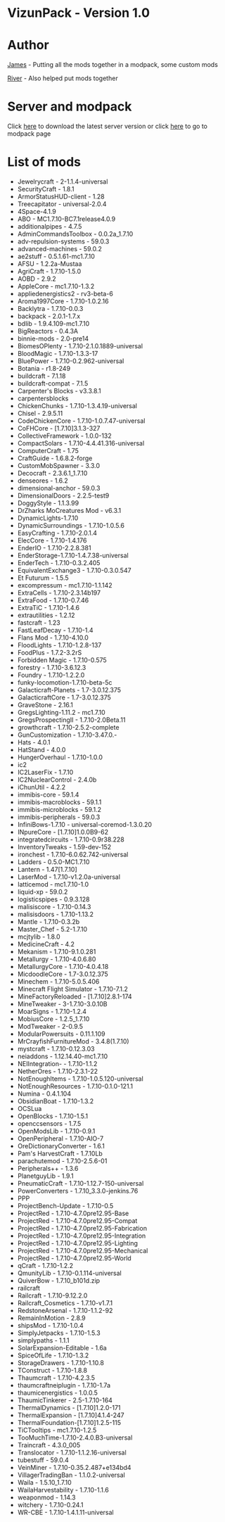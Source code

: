 # VizunPack - Version 1.0

# Author
[James](https://github.com/MrManiacc) - Putting all the mods together in a modpack, some custom mods

[River](https://github.com/Rmarmorstein) - Also helped put mods together

# Server and modpack
Click [here](https://www.dropbox.com/s/lm4loo7dupbeznv/server.zip?dl=0) to download the latest server version or click [here](http://www.technicpack.net/modpack/vizun.954028) to go to modpack page

# List of mods
* Jewelrycraft - 2-1.1.4-universal
* SecurityCraft - 1.8.1
* ArmorStatusHUD-client - 1.28
* Treecapitator - universal-2.0.4
* 4Space-4.1.9
* ABO - MC1.7.10-BC7.1release4.0.9
* additionalpipes - 4.7.5
* AdminCommandsToolbox - 0.0.2a_1.7.10
* adv-repulsion-systems - 59.0.3
* advanced-machines - 59.0.2
* ae2stuff - 0.5.1.61-mc1.7.10
* AFSU - 1.2.2a-Mustaa
* AgriCraft - 1.7.10-1.5.0
* AOBD - 2.9.2
* AppleCore - mc1.7.10-1.3.2
* appliedenergistics2 - rv3-beta-6
* Aroma1997Core - 1.7.10-1.0.2.16
* Backlytra - 1.7.10-0.0.3
* backpack - 2.0.1-1.7.x
* bdlib - 1.9.4.109-mc1.7.10
* BigReactors - 0.4.3A
* binnie-mods - 2.0-pre14
* BiomesOPlenty - 1.7.10-2.1.0.1889-universal
* BloodMagic - 1.7.10-1.3.3-17
* BluePower - 1.7.10-0.2.962-universal
* Botania - r1.8-249
* buildcraft - 7.1.18
* buildcraft-compat - 7.1.5
* Carpenter's Blocks - v3.3.8.1
* carpentersblocks
* ChickenChunks - 1.7.10-1.3.4.19-universal
* Chisel - 2.9.5.11
* CodeChickenCore - 1.7.10-1.0.7.47-universal
* CoFHCore - [1.7.10]3.1.3-327
* CollectiveFramework - 1.0.0-132
* CompactSolars - 1.7.10-4.4.41.316-universal
* ComputerCraft - 1.75
* CraftGuide - 1.6.8.2-forge
* CustomMobSpawner - 3.3.0
* Decocraft - 2.3.6.1_1.7.10
* denseores - 1.6.2
* dimensional-anchor - 59.0.3
* DimensionalDoors - 2.2.5-test9
* DoggyStyle - 1.1.3.99
* DrZharks MoCreatures Mod - v6.3.1
* DynamicLights-1.7.10
* DynamicSurroundings - 1.7.10-1.0.5.6
* EasyCrafting - 1.7.10-2.0.1.4
* ElecCore - 1.7.10-1.4.176
* EnderIO - 1.7.10-2.2.8.381
* EnderStorage-1.7.10-1.4.7.38-universal
* EnderTech - 1.7.10-0.3.2.405
* EquivalentExchange3 - 1.7.10-0.3.0.547
* Et Futurum - 1.5.5
* excompressum - mc1.7.10-1.1.142
* ExtraCells - 1.7.10-2.3.14b197
* ExtraFood - 1.7.10-0.7.46
* ExtraTiC - 1.7.10-1.4.6
* extrautilities - 1.2.12
* fastcraft - 1.23
* FastLeafDecay - 1.7.10-1.4
* Flans Mod - 1.7.10-4.10.0
* FloodLights - 1.7.10-1.2.8-137
* FoodPlus - 1.7.2-3.2rS
* Forbidden Magic - 1.7.10-0.575
* forestry - 1.7.10-3.6.12.3
* Foundry - 1.7.10-1.2.2.0
* funky-locomotion-1.7.10-beta-5c
* Galacticraft-Planets - 1.7-3.0.12.375
* GalacticraftCore - 1.7-3.0.12.375
* GraveStone - 2.16.1
* GregsLighting-1.11.2 - mc1.7.10
* GregsProspectingII - 1.7.10-2.0Beta.11
* growthcraft - 1.7.10-2.5.2-complete
* GunCustomization - 1.7.10-3.47.0.-
* Hats - 4.0.1
* HatStand - 4.0.0
* HungerOverhaul - 1.7.10-1.0.0
* ic2
* IC2LaserFix - 1.7.10
* IC2NuclearControl - 2.4.0b
* iChunUtil - 4.2.2
* immibis-core - 59.1.4
* immibis-macroblocks - 59.1.1
* immibis-microblocks - 59.1.2
* immibis-peripherals - 59.0.3
* InfiniBows-1.7.10 - universal-coremod-1.3.0.20
* INpureCore - [1.7.10]1.0.0B9-62
* integratedcircuits - 1.7.10-0.9r38.228
* InventoryTweaks - 1.59-dev-152
* ironchest - 1.7.10-6.0.62.742-universal
* Ladders - 0.5.0-MC1.7.10
* Lantern - 1.47[1.7.10]
* LaserMod - 1.7.10-v1.2.0a-universal
* latticemod - mc1.7.10-1.0
* liquid-xp - 59.0.2
* logisticspipes - 0.9.3.128
* malisiscore - 1.7.10-0.14.3
* malisisdoors - 1.7.10-1.13.2
* Mantle - 1.7.10-0.3.2b
* Master_Chef - 5.2-1.7.10
* mcjtylib - 1.8.0
* MedicineCraft - 4.2
* Mekanism - 1.7.10-9.1.0.281
* Metallurgy - 1.7.10-4.0.6.80
* MetallurgyCore - 1.7.10-4.0.4.18
* MicdoodleCore - 1.7-3.0.12.375
* Minechem - 1.7.10-5.0.5.406
* Minecraft Flight Simulator - 1.7.10-7.1.2
* MineFactoryReloaded - [1.7.10]2.8.1-174
* MineTweaker - 3-1.7.10-3.0.10B
* MoarSigns - 1.7.10-1.2.4
* MobiusCore - 1.2.5_1.7.10
* ModTweaker - 2-0.9.5
* ModularPowersuits - 0.11.1.109
* MrCrayfishFurnitureMod - 3.4.8(1.7.10)
* mystcraft - 1.7.10-0.12.3.03
* neiaddons - 1.12.14.40-mc1.7.10
* NEIIntegration- - 1.7.10-1.1.2
* NetherOres - 1.7.10-2.3.1-22
* NotEnoughItems - 1.7.10-1.0.5.120-universal
* NotEnoughResources - 1.7.10-0.1.0-121.1
* Numina - 0.4.1.104
* ObsidianBoat - 1.7.10-1.3.2
* OCSLua
* OpenBlocks - 1.7.10-1.5.1
* openccsensors - 1.7.5
* OpenModsLib - 1.7.10-0.9.1
* OpenPeripheral - 1.7.10-AIO-7
* OreDictionaryConverter - 1.6.1
* Pam's HarvestCraft - 1.7.10Lb
* parachutemod - 1.7.10-2.5.6-01
* Peripherals++ - 1.3.6
* PlanetguyLib - 1.9.1
* PneumaticCraft - 1.7.10-1.12.7-150-universal
* PowerConverters - 1.7.10_3.3.0-jenkins.76
* PPP
* ProjectBench-Update - 1.7.10-0.5
* ProjectRed - 1.7.10-4.7.0pre12.95-Base
* ProjectRed - 1.7.10-4.7.0pre12.95-Compat
* ProjectRed - 1.7.10-4.7.0pre12.95-Fabrication
* ProjectRed - 1.7.10-4.7.0pre12.95-Integration
* ProjectRed - 1.7.10-4.7.0pre12.95-Lighting
* ProjectRed - 1.7.10-4.7.0pre12.95-Mechanical
* ProjectRed - 1.7.10-4.7.0pre12.95-World
* qCraft - 1.7.10-1.2.2
* QmunityLib - 1.7.10-0.1.114-universal
* QuiverBow - 1.7.10_b101d.zip
* railcraft
* Railcraft - 1.7.10-9.12.2.0
* Railcraft_Cosmetics - 1.7.10-v1.7.1
* RedstoneArsenal - 1.7.10-1.1.2-92
* RemainInMotion - 2.8.9
* shipsMod - 1.7.10-1.0.4
* SimplyJetpacks - 1.7.10-1.5.3
* simplypaths - 1.1.1
* SolarExpansion-Editable - 1.6a
* SpiceOfLife - 1.7.10-1.3.2
* StorageDrawers - 1.7.10-1.10.8
* TConstruct - 1.7.10-1.8.8
* Thaumcraft - 1.7.10-4.2.3.5
* thaumcraftneiplugin - 1.7.10-1.7a
* thaumicenergistics - 1.0.0.5
* ThaumicTinkerer - 2.5-1.7.10-164
* ThermalDynamics - [1.7.10]1.2.0-171
* ThermalExpansion - [1.7.10]4.1.4-247
* ThermalFoundation-[1.7.10]1.2.5-115
* TiCTooltips - mc1.7.10-1.2.5
* TooMuchTime-1.7.10-2.4.0.B3-universal
* Traincraft - 4.3.0_005
* Translocator - 1.7.10-1.1.2.16-universal
* tubestuff - 59.0.4
* VeinMiner - 1.7.10-0.35.2.487+e134bd4
* VillagerTradingBan - 1.1.0.2-universal
* Waila - 1.5.10_1.7.10
* WailaHarvestability - 1.7.10-1.1.6
* weaponmod - 1.14.3
* witchery - 1.7.10-0.24.1
* WR-CBE - 1.7.10-1.4.1.11-universal